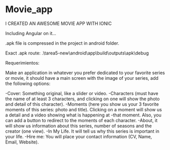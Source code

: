 # Movie_app
I CREATED AN AWESOME MOVIE APP WITH IONIC 
                     
Including Angular on it...

.apk file is compressed in the project in android folder.

Exact .apk route: .\tarea5-new\android\app\build\outputs\apk\debug

Requerimientos:

Make an application in whatever you prefer dedicated to your favorite series or movie, it should have a main screen with the image of your series, add the following options:

-Cover: Something original, like a slider or video.
-Characters (must have the name of at least 3 characters, and clicking on one will show the photo and detail of this character).
-Moments (here you show us your 3 favorite moments of this series: photo and title). Clicking on a moment will show us a detail and a video showing what is happening at -that moment. Also, you can add a button to redirect to the moments of each character.
-About, it will show us information about this series, number of seasons and the creator (one view).
-In My Life. It will tell us why this series is important in your life. 
-Hire me: You will place your contact information (CV, Name, Email, Website).
